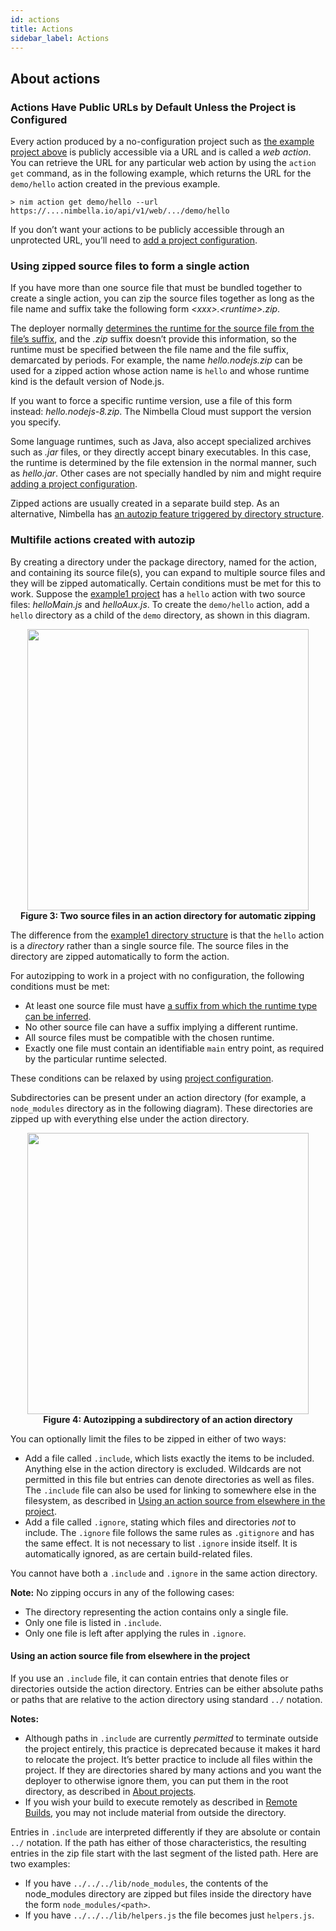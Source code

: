 ```yaml
---
id: actions
title: Actions
sidebar_label: Actions
---
```


<!-- test -->

## About actions

### Actions Have Public URLs by Default Unless the Project is Configured

Every action produced by a no-configuration project such as [the example project above](single-action-example.md) is publicly accessible via a URL and is called a _web action_. You can retrieve the URL for any particular web action by using the `action get` command, as in the following example, which returns the URL for the `demo/hello` action created in the previous example.

```shell
> nim action get demo/hello --url
https://....nimbella.io/api/v1/web/.../demo/hello
```

If you don’t want your actions to be publicly accessible through an unprotected URL, you’ll need to [add a project configuration](configuration.md).

### Using zipped source files to form a single action

If you have more than one source file that must be bundled together to create a single action, you can zip the source files together as long as the file name and suffix take the following form _\<xxx\>.\<runtime\>.zip_.

The deployer normally [determines the runtime for the source file from the file’s suffix](deployer-features.md#nimbella-deployer-supported-runtimes-for-actions), and the _.zip_ suffix doesn’t provide this information, so the runtime must be specified between the file name and the file suffix, demarcated by periods. For example, the name _hello.nodejs.zip_ can be used for a zipped action whose action name is `hello` and whose runtime kind is the default version of Node.js.

If you want to force a specific runtime version, use a file of this form instead: _hello.nodejs-8.zip_. The Nimbella Cloud must support the version you specify.

Some language runtimes, such as Java, also accept specialized archives such as _.jar_ files, or they directly accept binary executables. In this case, the runtime is determined by the file extension in the normal manner, such as _hello.jar_. Other cases are not specially handled by nim and might require [adding a project configuration](configuration.md).

Zipped actions are usually created in a separate build step. As an alternative, Nimbella has [an autozip feature triggered by directory structure](#multifile-actions-created-with-autozip).

### Multifile actions created with autozip

By creating a directory under the package directory, named for the action, and containing its source file(s), you can expand to multiple source files and they will be zipped automatically. Certain conditions must be met for this to work. Suppose the [example1 project](single-action-example.md) has a `hello` action with two source files: _helloMain.js_ and _helloAux.js_. To create the `demo/hello` action, add a `hello` directory as a child of the `demo` directory, as shown in this diagram.

<center><img src="img/fig4-nim-example2-project-directory-structure.svg" height="450"/></center>
<center><strong>Figure 3: Two source files in an action directory for automatic zipping</strong></center>

The difference from the [example1 directory structure](single-action-example.md#fig2) is that the `hello` action is a _directory_ rather than a single source file. The source files in the directory are zipped automatically to form the action.

For autozipping to work in a project with no configuration, the following conditions must be met:

- At least one source file must have [a suffix from which the runtime type can be inferred](deployer-features.md#nimbella-deployer-supported-runtimes-for-actions).
- No other source file can have a suffix implying a different runtime.
- All source files must be compatible with the chosen runtime.
- Exactly one file must contain an identifiable `main` entry point, as required by the particular runtime selected.

These conditions can be relaxed by using [project configuration](configuration.md).

Subdirectories can be present under an action directory (for example, a `node_modules` directory as in the following diagram). These directories are zipped up with everything else under the action directory.

<center><img src="img/fig5-nim-example2-complex-directory-structure.svg" height="450"/></center>
<center><strong>Figure 4: Autozipping a subdirectory of an action directory</strong></center>

You can optionally limit the files to be zipped in either of two ways:

- Add a file called `.include`, which lists exactly the items to be included. Anything else in the action directory is excluded. Wildcards are not permitted in this file but entries can denote directories as well as files. The `.include` file can also be used for linking to somewhere else in the filesystem, as described in [Using an action source from elsewhere in the project](#using-an-action-source-file-from-elsewhere-in-the-project).
- Add a file called `.ignore`, stating which files and directories _not_ to include. The `.ignore` file follows the same rules as `.gitignore` and has the same effect. It is not necessary to list `.ignore` inside itself. It is automatically ignored, as are certain build-related files.

You cannot have both a `.include` and `.ignore` in the same action directory.

**Note:** No zipping occurs in any of the following cases:

- The directory representing the action contains only a single file.
- Only one file is listed in `.include`.
- Only one file is left after applying the rules in `.ignore`.

#### Using an action source file from elsewhere in the project

If you use an `.include` file, it can contain entries that denote files or directories outside the action directory. Entries can be either absolute paths or paths that are relative to the action directory using standard `../` notation.

**Notes:**

- Although paths in `.include` are currently _permitted_ to terminate outside the project entirely, this practice is deprecated because it makes it hard to relocate the project. It’s better practice to include all files within the project. If they are directories shared by many actions and you want the deployer to otherwise ignore them, you can put them in the root directory, as described in [About projects](projects.md).
- If you wish your build to execute remotely as described in [Remote Builds](building.md#remote-builds), you may not include material from outside the directory.

Entries in `.include` are interpreted differently if they are absolute or contain `../` notation. If the path has either of those characteristics, the resulting entries in the zip file start with the last segment of the listed path. Here are two examples:

- If you have `../../../lib/node_modules`, the contents of the node_modules directory are zipped but files inside the directory have the form `node_modules/<path>`.
- If you have `../../../lib/helpers.js` the file becomes just `helpers.js`.
